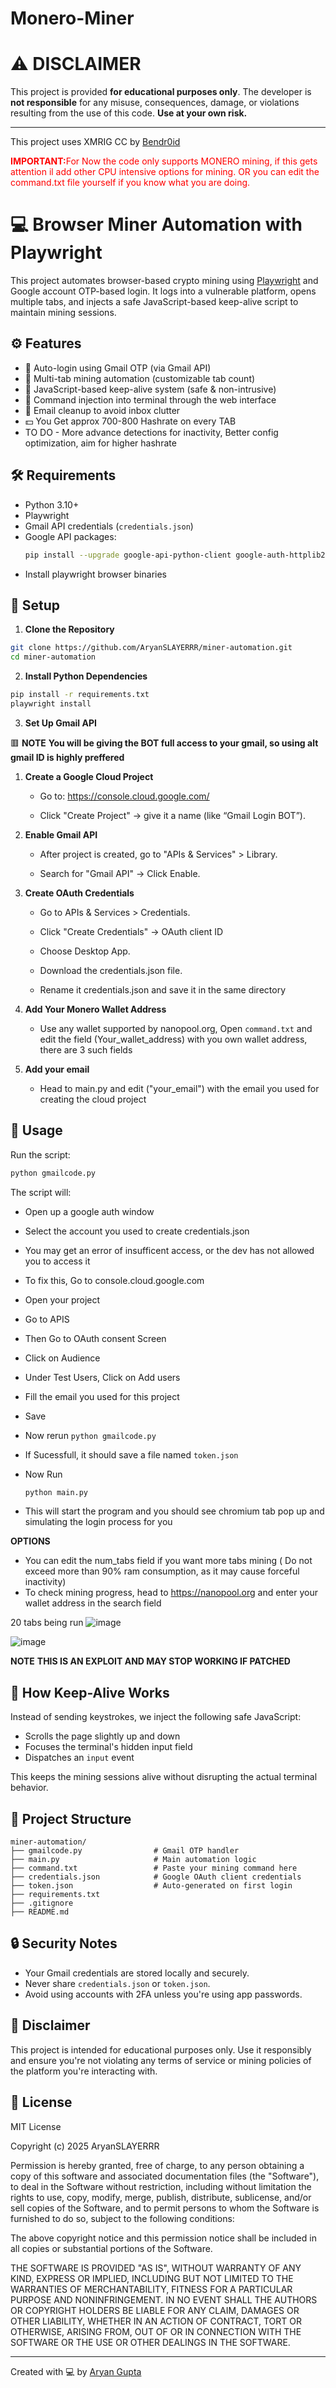 # Monero-Miner
# ⚠️ DISCLAIMER

This project is provided **for educational purposes only**. The developer is **not responsible** for any misuse, consequences, damage, or violations resulting from the use of this code. **Use at your own risk.**

---
This project uses XMRIG CC by [Bendr0id](https://github.com/Bendr0id/xmrigCC)

<p style="color:red;"><strong>IMPORTANT:</strong>For Now the code only supports MONERO mining, if this gets attention il add other CPU intensive options for mining. OR you can edit the command.txt file yourself if you know what you are doing.</p>

# 💻 Browser Miner Automation with Playwright

This project automates browser-based crypto mining using [Playwright](https://playwright.dev/python/) and Google account OTP-based login. It logs into a vulnerable platform, opens multiple tabs, and injects a safe JavaScript-based keep-alive script to maintain mining sessions.

## ⚙️ Features

- 🔐 Auto-login using Gmail OTP (via Gmail API)
- 🚀 Multi-tab mining automation (customizable tab count)
- 🧠 JavaScript-based keep-alive system (safe & non-intrusive)
- 🔄 Command injection into terminal through the web interface
- 🧼 Email cleanup to avoid inbox clutter
- 💵 You Get approx 700-800 Hashrate on every TAB
- TO DO - More advance detections for inactivity, Better config optimization, aim for higher hashrate 

## 🛠 Requirements
- Python 3.10+
- Playwright 
- Gmail API credentials (`credentials.json`)
- Google API packages:
  ```bash
  pip install --upgrade google-api-python-client google-auth-httplib2 google-auth-oauthlib
- Install playwright browser binaries
  
## 📁 Setup

1. **Clone the Repository**
  ```bash
  git clone https://github.com/AryanSLAYERRR/miner-automation.git
  cd miner-automation
  ```

2. **Install Python Dependencies**
  ```bash
  pip install -r requirements.txt
  playwright install
  ```

3. **Set Up Gmail API**
   
  🟥 **NOTE** 
  **You will be giving the BOT full access to your gmail, so using alt gmail ID is highly preffered**
  
  1. **Create a Google Cloud Project**
      - Go to: https://console.cloud.google.com/
      
      - Click "Create Project" → give it a name (like “Gmail Login BOT”).
    
  2. **Enable Gmail API**
      - After project is created, go to "APIs & Services" > Library.
      
      - Search for "Gmail API" → Click Enable.

  3. **Create OAuth Credentials**
      - Go to APIs & Services > Credentials.
      
      - Click "Create Credentials" → OAuth client ID
      
      - Choose Desktop App.
      
      - Download the credentials.json file.
      
      - Rename it credentials.json and save it in the same directory


4. **Add Your Monero Wallet Address**
      - Use any wallet supported by nanopool.org,
        Open `command.txt` and edit the field (Your_wallet_address) with you own wallet address, there are 3 such fields

5. **Add your email**
      - Head to main.py and edit ("your_email") with the email you used for creating the cloud project

## 🚀 Usage

Run the script:

```bash
python gmailcode.py
```
The script will:
  - Open up a google auth window
  - Select the account you used to create credentials.json
  - You may get an error of insufficent access, or the dev has not allowed you to access it
  - To fix this, Go to console.cloud.google.com
  - Open your project
  - Go to APIS
  - Then Go to OAuth consent Screen
  - Click on Audience
  - Under Test Users, Click on Add users
  - Fill the email you used for this project
  - Save
  - Now rerun `python gmailcode.py`
  - If Sucessfull, it should save a file named `token.json`

  - Now Run
    ```bash
    python main.py
    ```
  - This will start the program and you should see chromium tab pop up and simulating the login process for you

**OPTIONS**
  - You can edit the num_tabs field if you want more tabs mining ( Do not exceed more than 90% ram consumption, as it may cause forceful inactivity)
  - To check mining progress, head to https://nanopool.org and enter your wallet address in the search field

  20 tabs being run
  ![image](https://github.com/user-attachments/assets/7c697625-3813-4759-a4d7-9e380e3ca116)

  ![image](https://github.com/user-attachments/assets/fc672b28-2438-41c5-951b-de3ff1b932bb)

**NOTE**
**THIS IS AN EXPLOIT AND MAY STOP WORKING IF PATCHED**

## 🧠 How Keep-Alive Works

Instead of sending keystrokes, we inject the following safe JavaScript:
- Scrolls the page slightly up and down
- Focuses the terminal's hidden input field
- Dispatches an `input` event

This keeps the mining sessions alive without disrupting the actual terminal behavior.

## 📂 Project Structure

```
miner-automation/
├── gmailcode.py                # Gmail OTP handler
├── main.py                     # Main automation logic
├── command.txt                 # Paste your mining command here
├── credentials.json            # Google OAuth client credentials
├── token.json                  # Auto-generated on first login
├── requirements.txt
├── .gitignore
├── README.md
```

## 🔒 Security Notes

- Your Gmail credentials are stored locally and securely.
- Never share `credentials.json` or `token.json`.
- Avoid using accounts with 2FA unless you're using app passwords.

## 📌 Disclaimer

This project is intended for educational purposes only. Use it responsibly and ensure you're not violating any terms of service or mining policies of the platform you're interacting with.

## 📜 License

MIT License

Copyright (c) 2025 AryanSLAYERRR

Permission is hereby granted, free of charge, to any person obtaining a copy
of this software and associated documentation files (the "Software"), to deal
in the Software without restriction, including without limitation the rights
to use, copy, modify, merge, publish, distribute, sublicense, and/or sell
copies of the Software, and to permit persons to whom the Software is
furnished to do so, subject to the following conditions:

The above copyright notice and this permission notice shall be included in all
copies or substantial portions of the Software.

THE SOFTWARE IS PROVIDED "AS IS", WITHOUT WARRANTY OF ANY KIND, EXPRESS OR
IMPLIED, INCLUDING BUT NOT LIMITED TO THE WARRANTIES OF MERCHANTABILITY,
FITNESS FOR A PARTICULAR PURPOSE AND NONINFRINGEMENT. IN NO EVENT SHALL THE
AUTHORS OR COPYRIGHT HOLDERS BE LIABLE FOR ANY CLAIM, DAMAGES OR OTHER
LIABILITY, WHETHER IN AN ACTION OF CONTRACT, TORT OR OTHERWISE, ARISING FROM,
OUT OF OR IN CONNECTION WITH THE SOFTWARE OR THE USE OR OTHER DEALINGS IN THE
SOFTWARE.

---

Created with 💻 by [Aryan Gupta](https://github.com/AryanSLAYERRR)


